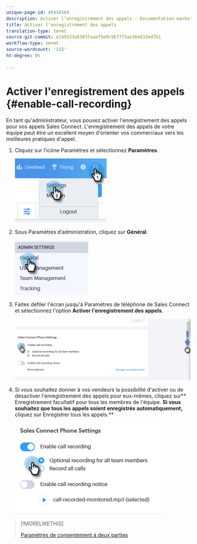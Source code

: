 ```yaml
---
unique-page-id: 45416564
description: Activer l’enregistrement des appels - Documentation marketing - Documentation du produit
title: Activer l’enregistrement des appels
translation-type: tm+mt
source-git-commit: e149133a5383faaef5e9c9b7775ae36e633ed7b1
workflow-type: tm+mt
source-wordcount: '115'
ht-degree: 0%

---
```



# Activer l&#39;enregistrement des appels {#enable-call-recording}

En tant qu&#39;administrateur, vous pouvez activer l&#39;enregistrement des appels pour vos appels Sales Connect. L&#39;enregistrement des appels de votre équipe peut être un excellent moyen d&#39;orienter vos commerciaux vers les meilleures pratiques d&#39;appel.

1. Cliquez sur l’icône Paramètres et sélectionnez **Paramètres**.

   ![](assets/one.png)

1. Sous Paramètres d’administration, cliquez sur **Général**.

   ![](assets/two.png)

1. Faites défiler l&#39;écran jusqu&#39;à Paramètres de téléphone de Sales Connect et sélectionnez l&#39;option **Activer l&#39;enregistrement des appels**.

   ![](assets/three.png)

1. Si vous souhaitez donner à vos vendeurs la possibilité d&#39;activer ou de désactiver l&#39;enregistrement des appels pour eux-mêmes, cliquez sur** Enregistrement facultatif pour tous les membres de l&#39;équipe. **Si vous souhaitez que tous les appels soient enregistrés automatiquement,** cliquez sur Enregistrer tous les appels.**

   ![](assets/four.png)

>[!MORELIKETHIS]
>
>[Paramètres de consentement à deux parties](http://docs.marketo.com/x/dgC1Ag)

